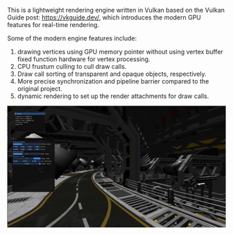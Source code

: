 This is a lightweight rendering engine written in Vulkan based on the Vulkan Guide post: https://vkguide.dev/, which introduces the modern GPU features for real-time rendering.

Some of the modern engine features include:

1. drawing vertices using GPU memory pointer without using vertex buffer fixed function hardware for vertex processing. 
2. CPU frustum culling to cull draw calls.
3. Draw call sorting of transparent and opaque objects, respectively.
4. More precise synchronization and pipeline barrier compared to the original project.
5. dynamic rendering to set up the render attachments for draw calls.

![alt text](image.png)